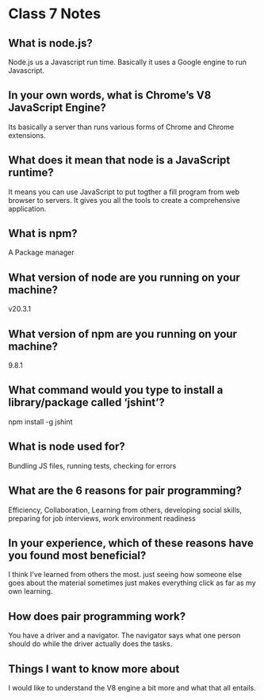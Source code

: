 # Class 7 Notes

## What is node.js?

Node.js us a Javascript run time. Basically it uses a Google engine to run Javascript.

## In your own words, what is Chrome’s V8 JavaScript Engine?

Its basically a server than runs various forms of Chrome and Chrome extensions.

## What does it mean that node is a JavaScript runtime?

It means you can use JavaScript to put togther a fill program from web browser to servers. It gives you all the tools to create a comprehensive application.

## What is npm?

A Package manager

## What version of node are you running on your machine?

v20.3.1

## What version of npm are you running on your machine?

9.8.1

## What command would you type to install a library/package called ‘jshint’?

npm install -g jshint

## What is node used for?

Bundling JS files, running tests, checking for errors

## What are the 6 reasons for pair programming?

Efficiency, Collaboration, Learning from others, developing social skills, preparing for job interviews, work environment readiness

## In your experience, which of these reasons have you found most beneficial?

I think I've learned from others the most. just seeing how someone else goes about the material sometimes just makes everything click as far as my own learning.

## How does pair programming work?

You have a driver and a navigator. The navigator says what one person should do while the driver actually does the tasks.

## Things I want to know more about

I would like to understand the V8 engine a bit more and what that all entails.